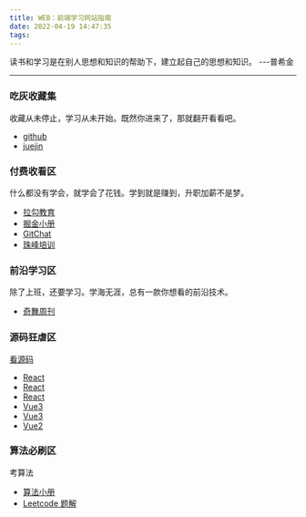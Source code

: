 ```yaml
---
title: WEB：前端学习网站指南
date: 2022-04-19 14:47:35
tags:
---
```



读书和学习是在别人思想和知识的帮助下，建立起自己的思想和知识。 ---普希金

<!-- more -->

***

### 吃灰收藏集

收藏从未停止，学习从未开始。既然你进来了，那就翻开看看吧。

* [github](https://github.com/zeuscoder?tab=stars)
* [juejin](https://juejin.cn/user/4283353030729480/collections)

### 付费收看区

什么都没有学会，就学会了花钱。学到就是赚到，升职加薪不是梦。

* [拉勾教育](https://kaiwu.lagou.com/hasBuy/special)
* [掘金小册](https://juejin.cn/my-course)
* [GitChat](https://gitbook.cn/gitchat/ordered/columns)
* [珠峰培训](http://www.javascriptpeixun.cn/course/3709/task/248257/show#)

### 前沿学习区

除了上班，还要学习。学海无涯，总有一款你想看的前沿技术。

* [奇舞周刊](https://weekly.75.team/)

### 源码狂虐区

[看源码](https://cloud.tencent.com/developer/article/1581855)

* [React](https://react.iamkasong.com/preparation/idea.html#react%E7%90%86%E5%BF%B5)
* [React](https://react.jokcy.me/)
* [React](https://github.com/7kms/react-illustration-series)
* [Vue3](https://kaiwu.lagou.com/course/courseInfo.htm?courseId=326#/detail/pc?id=4054)
* [Vue3](https://github.com/cuixiaorui/mini-vue)
* [Vue2](https://ustbhuangyi.github.io/vue-analysis/v2/prepare/)

### 算法必刷区

考算法

* [算法小册](https://juejin.cn/book/6844733800300150797/section/6844733800371453966)
* [Leetcode 题解](https://github.com/CyC2018/CS-Notes/blob/master/notes/Leetcode%20%E9%A2%98%E8%A7%A3%20-%20%E5%8A%A8%E6%80%81%E8%A7%84%E5%88%92.md#leetcode-%E9%A2%98%E8%A7%A3---%E5%8A%A8%E6%80%81%E8%A7%84%E5%88%92)
